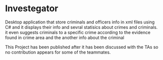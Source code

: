 # Investegator
Desktop application that store criminals and officers info in xml files using C# and it displays their info and sevral statisics about crimes and criminals. it even suggests criminals to a specific crime according to the evidence found in crime area and the another info about the criminal


This Project has been published after it has been discussed with the TAs so no contribution appears for some of the teammates.
